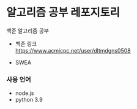 #  알고리즘 공부 레포지토리
백준 알고리즘 공부
- 백준 링크  
https://www.acmicpc.net/user/dltmdgns0508

- SWEA

### 사용 언어
- node.js
- python 3.9


